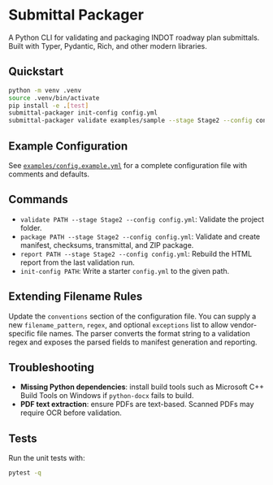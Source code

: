 # Submittal Packager

A Python CLI for validating and packaging INDOT roadway plan submittals. Built with Typer, Pydantic, Rich, and other modern libraries.

## Quickstart

```bash
python -m venv .venv
source .venv/bin/activate
pip install -e .[test]
submittal-packager init-config config.yml
submittal-packager validate examples/sample --stage Stage2 --config config.yml
```

## Example Configuration

See [`examples/config.example.yml`](examples/config.example.yml) for a complete configuration file with comments and defaults.

## Commands

* `validate PATH --stage Stage2 --config config.yml`: Validate the project folder.
* `package PATH --stage Stage2 --config config.yml`: Validate and create manifest, checksums, transmittal, and ZIP package.
* `report PATH --stage Stage2 --config config.yml`: Rebuild the HTML report from the last validation run.
* `init-config PATH`: Write a starter `config.yml` to the given path.

## Extending Filename Rules

Update the `conventions` section of the configuration file. You can supply a new `filename_pattern`, `regex`, and optional `exceptions` list to allow vendor-specific file names. The parser converts the format string to a validation regex and exposes the parsed fields to manifest generation and reporting.

## Troubleshooting

* **Missing Python dependencies**: install build tools such as Microsoft C++ Build Tools on Windows if `python-docx` fails to build.
* **PDF text extraction**: ensure PDFs are text-based. Scanned PDFs may require OCR before validation.

## Tests

Run the unit tests with:

```bash
pytest -q
```
